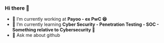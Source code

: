 ### Hi there 👋

- 🔭 I’m currently working at **Payoo - ex PwC 😆** 
- 🌱 I’m currently learning **Cyber Security - Penetration Testing - SOC - Something relative to Cybersecurity 🫶** 
- 💬 Ask me about github

